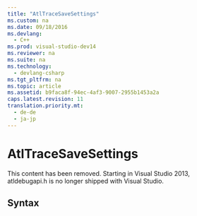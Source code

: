 ```yaml
---
title: "AtlTraceSaveSettings"
ms.custom: na
ms.date: 09/18/2016
ms.devlang: 
  - C++
ms.prod: visual-studio-dev14
ms.reviewer: na
ms.suite: na
ms.technology: 
  - devlang-csharp
ms.tgt_pltfrm: na
ms.topic: article
ms.assetid: b9faca8f-94ec-4af3-9007-2955b1453a2a
caps.latest.revision: 11
translation.priority.mt: 
  - de-de
  - ja-jp
---
```

# AtlTraceSaveSettings
This content has been removed. Starting in Visual Studio 2013, atldebugapi.h is no longer shipped with Visual Studio.  
  
## Syntax
